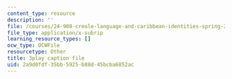 ```yaml
---
content_type: resource
description: ''
file: /courses/24-908-creole-language-and-caribbean-identities-spring-2017/2a9d0fdf35bb5925b88d45bcba6852ac_xCpg54xUzLE.vtt
file_type: application/x-subrip
learning_resource_types: []
ocw_type: OCWFile
resourcetype: Other
title: 3play caption file
uid: 2a9d0fdf-35bb-5925-b88d-45bcba6852ac
---
```

